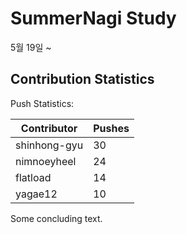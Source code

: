 # SummerNagi Study

5월 19일 ~ 

## Contribution Statistics

Push Statistics:

| Contributor | Pushes |
| ----------- | ------ |
| shinhong-gyu | 30 |
| nimnoeyheel | 24 |
| flatload | 14 |
| yagae12 | 10 |

Some concluding text.
